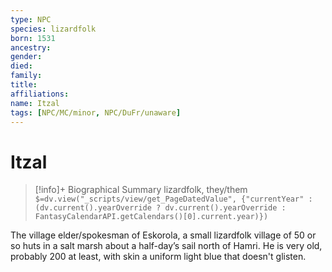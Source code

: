 ```yaml
---
type: NPC
species: lizardfolk
born: 1531
ancestry:
gender:
died:
family:
title:
affiliations:
name: Itzal
tags: [NPC/MC/minor, NPC/DuFr/unaware]
---
```

# Itzal
>[!info]+ Biographical Summary
>lizardfolk, they/them
>`$=dv.view("_scripts/view/get_PageDatedValue", {"currentYear" : (dv.current().yearOverride ? dv.current().yearOverride : FantasyCalendarAPI.getCalendars()[0].current.year)})`


The village elder/spokesman of Eskorola, a small lizardfolk village of 50 or so huts in a salt marsh about a half-day’s sail north of Hamri. He is very old, probably 200 at least, with skin a uniform light blue that doesn't glisten.
